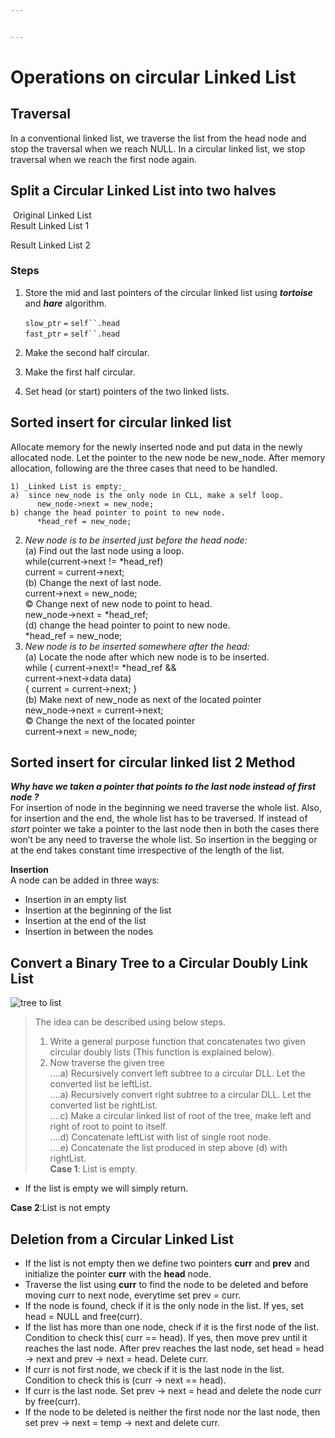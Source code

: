 ```yaml
---


---
```


<h1 id="operations-on-circular-linked-list">Operations on circular Linked List</h1>
<h2 id="traversal">Traversal</h2>
<p>In a conventional linked list, we traverse the list from the head node and stop the traversal when we reach NULL. In a circular linked list, we stop traversal when we reach the first node again.</p>
<h2 id="split-a-circular-linked-list-into-two-halves">Split a Circular Linked List into two halves</h2>
<p><img src="https://media.geeksforgeeks.org/wp-content/uploads/circular-lincked-list1.jpg" alt="" title="cll">                         Original Linked List<br>
<img src="https://media.geeksforgeeks.org/wp-content/uploads/circular-lincked-list3.jpg" alt="" title="cll"><br>
Result Linked List 1</p>
<p><img src="https://media.geeksforgeeks.org/wp-content/uploads/circular-lincked-list2.jpg" alt="" title="cll"><br>
Result Linked List 2</p>
<h3 id="steps">Steps</h3>
<ol>
<li>
<p>Store the mid and last pointers of the circular linked list using <em><strong>tortoise</strong></em> and <em><strong>hare</strong></em> algorithm.</p>
<p><code>slow_ptr</code> <code>=</code> <code>self``.head</code><br>
<code>fast_ptr</code> <code>=</code> <code>self``.head</code></p>
</li>
<li>
<p>Make the second half circular.</p>
</li>
<li>
<p>Make the first half circular.</p>
</li>
<li>
<p>Set head (or start) pointers of the two linked lists.</p>
</li>
</ol>
<h2 id="sorted-insert-for-circular-linked-list">Sorted insert for circular linked list</h2>
<p>Allocate memory for the newly inserted node and put data in the newly allocated node. Let the pointer to the new node be new_node. After memory allocation, following are the three cases that need to be handled.</p>
<pre><code>1) _Linked List is empty:_  
a)  since new_node is the only node in CLL, make a self loop.      
      new_node-&gt;next = new_node;  
b) change the head pointer to point to new node.
      *head_ref = new_node;
</code></pre>
<ol start="2">
<li><em>New node is to be inserted just before the head node:</em><br>
(a) Find out the last node using a loop.<br>
while(current-&gt;next != *head_ref)<br>
current = current-&gt;next;<br>
(b) Change the next of last node.<br>
current-&gt;next = new_node;<br>
© Change next of new node to point to head.<br>
new_node-&gt;next = *head_ref;<br>
(d) change the head pointer to point to new node.<br>
*head_ref = new_node;</li>
<li><em>New node is to be  inserted somewhere after the head:</em><br>
(a) Locate the node after which new node is to be inserted.<br>
while ( current-&gt;next!= *head_ref &amp;&amp;<br>
current-&gt;next-&gt;data data)<br>
{   current = current-&gt;next;   }<br>
(b) Make next of new_node as next of the located pointer<br>
new_node-&gt;next = current-&gt;next;<br>
© Change the next of the located pointer<br>
current-&gt;next = new_node;</li>
</ol>
<h2 id="sorted-insert-for-circular-linked-list-2-method">Sorted insert for circular linked list 2 Method</h2>
<p><img src="https://media.geeksforgeeks.org/wp-content/uploads/CircularSinglyLinkedList1.png" alt=""><br>
<strong><em>Why have we taken a pointer that points to the last node instead of first node ?</em></strong><br>
For insertion of node in the beginning we need traverse the whole list. Also, for insertion and the end, the whole list has to be traversed. If instead of <em>start</em> pointer we take a pointer to the last node then in both the cases there won’t be any need to traverse the whole list. So insertion in the begging or at the end takes constant time irrespective of the length of the list.</p>
<p><strong>Insertion</strong><br>
A node can be added in three ways:</p>
<ul>
<li>Insertion in an empty list</li>
<li>Insertion at the beginning of the list</li>
<li>Insertion at the end of the list</li>
<li>Insertion in between the nodes</li>
</ul>
<h2 id="convert-a-binary-tree-to-a-circular-doubly-link-list">Convert a Binary Tree to a Circular Doubly Link List</h2>
<p><img src="https://media.geeksforgeeks.org/wp-content/cdn-uploads/tree-to-list.png" alt="tree to list"></p>
<blockquote>
<p>The idea can be described using below steps.</p>
<ol>
<li>Write a general purpose function that concatenates two given circular doubly lists (This function is explained below).</li>
<li>Now traverse the given tree<br>
….a) Recursively convert left subtree to a circular DLL. Let the converted list be leftList.<br>
….a) Recursively convert right subtree to a circular DLL. Let the converted list be rightList.<br>
….c) Make a circular linked list of root of the tree, make left and right of root to point to itself.<br>
….d) Concatenate leftList with list of single root node.<br>
….e) Concatenate the list produced in step above (d) with rightList.<br>
<strong>Case 1</strong>: List is empty.</li>
</ol>
</blockquote>
<ul>
<li>If the list is empty we will simply return.</li>
</ul>
<p><strong>Case 2</strong>:List is not empty</p>
<h2 id="deletion-from-a-circular-linked-list">Deletion from a Circular Linked List</h2>
<ul>
<li>If the list is not empty then we define two pointers <strong>curr</strong> and <strong>prev</strong> and initialize the pointer <strong>curr</strong> with the <strong>head</strong> node.</li>
<li>Traverse the list using <strong>curr</strong> to find the node to be deleted and before moving curr to next node, everytime set prev = curr.</li>
<li>If the node is found, check if it is the only node in the list. If yes, set head = NULL and free(curr).</li>
<li>If the list has more than one node, check if it is the first node of the list. Condition to check this( curr == head). If yes, then move prev until it reaches the last node. After prev reaches the last node, set head = head -&gt; next and prev -&gt; next = head. Delete curr.</li>
<li>If curr is not first node, we check if it is the last node in the list. Condition to check this is (curr -&gt; next == head).</li>
<li>If curr is the last node. Set prev -&gt; next = head and delete the node curr by free(curr).</li>
<li>If the node to be deleted is neither the first node nor the last node, then set prev -&gt; next = temp -&gt; next and delete curr.</li>
</ul>

